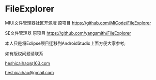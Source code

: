 # FileExplorer
MIUI文件管理器社区开源版  原项目 https://github.com/MiCode/FileExplorer 

SE文件管理器 原项目 https://github.com/yangsmith/FileExplorer

本人只是将Eclipse项目迁移到AndroidStudio上面方便大家参考; 

如有版权问题请联系 

heshicaihao@163.com 

heshicaihao@gmail.com
